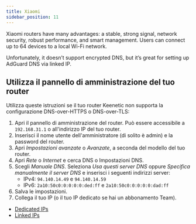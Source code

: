 ```yaml
---
title: Xiaomi
sidebar_position: 11
---
```


Xiaomi routers have many advantages: a stable, strong signal, network security, robust performance, and smart management. Users can connect up to 64 devices to a local Wi-Fi network.

Unfortunately, it doesn’t support encrypted DNS, but it’s great for setting up AdGuard DNS via linked IP.

## Utilizza il pannello di amministrazione del tuo router

Utilizza queste istruzioni se il tuo router Keenetic non supporta la configurazione DNS-over-HTTPS o DNS-over-TLS:

1. Apri il pannello di amministrazione del router. Può essere accessibile a `192.168.31.1` o all'indirizzo IP del tuo router.
2. Inserisci il nome utente dell'amministratore (di solito è admin) e la password del router.
3. Apri _Impostazioni avanzate_ o _Avanzate_, a seconda del modello del tuo router.
4. Apri _Rete_ o _Internet_ e cerca DNS o Impostazioni DNS.
5. Scegli _Manuale DNS_. Seleziona _Usa questi server DNS_ oppure _Specifica manualmente il server DNS_ e inserisci i seguenti indirizzi server:
    - IPv4: `94.140.14.49` e `94.140.14.59`
    - IPv6: `2a10:50c0:0:0:0:0:ded:ff` e `2a10:50c0:0:0:0:0:dad:ff`
6. Salva le impostazioni.
7. Collega il tuo IP (o il tuo IP dedicato se hai un abbonamento Team).

- [Dedicated IPs](/private-dns/connect-devices/other-options/dedicated-ip.md)
- [Linked IPs](/private-dns/connect-devices/other-options/linked-ip.md)
